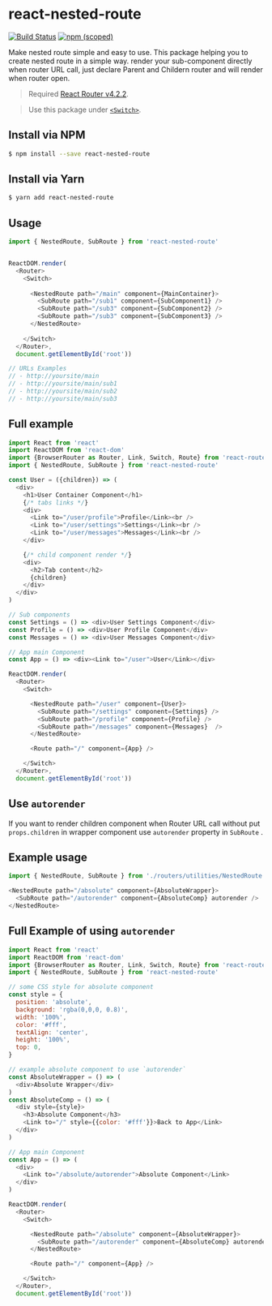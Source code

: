 # react-nested-route

[![Build Status](https://travis-ci.org/binothman/react-nested-route.svg?branch=master)](https://travis-ci.org/binothman/react-nested-route) [![npm (scoped)](https://img.shields.io/npm/v/@cycle/core.svg)](https://www.npmjs.com/package/react-nested-route)

Make nested route simple and easy to use.
This package helping you to create nested route in a simple way. render your sub-component directly when router URL call, just declare Parent and Childern router and will render when router open.

> Required [React Router v4.2.2][df1].

> Use this package under [`<Switch>`][df2].

## Install via NPM

```sh
$ npm install --save react-nested-route
```
## Install via Yarn

```sh
$ yarn add react-nested-route
```

## Usage
```js
import { NestedRoute, SubRoute } from 'react-nested-route'


ReactDOM.render(
  <Router>
    <Switch>
      
      <NestedRoute path="/main" component={MainContainer}> 
        <SubRoute path="/sub1" component={SubComponent1} /> 
        <SubRoute path="/sub3" component={SubComponent2} /> 
        <SubRoute path="/sub3" component={SubComponent3} /> 
      </NestedRoute>
      
    </Switch>
  </Router>,
  document.getElementById('root'))

// URLs Examples
// - http://yoursite/main
// - http://yoursite/main/sub1
// - http://yoursite/main/sub2
// - http://yoursite/main/sub3

```


## Full example

```js
import React from 'react'
import ReactDOM from 'react-dom'
import {BrowserRouter as Router, Link, Switch, Route} from 'react-router-dom'
import { NestedRoute, SubRoute } from 'react-nested-route'

const User = ({children}) => (
  <div>
    <h1>User Container Component</h1>
    {/* tabs links */}
    <div>
      <Link to="/user/profile">Profile</Link><br />
      <Link to="/user/settings">Settings</Link><br />
      <Link to="/user/messages">Messages</Link><br />
    </div>

    {/* child component render */}
    <div>
      <h2>Tab content</h2>
      {children}
    </div>
  </div>
)

// Sub components
const Settings = () => <div>User Settings Component</div>
const Profile = () => <div>User Profile Component</div>
const Messages = () => <div>User Messages Component</div>

// App main Component 
const App = () => <div><Link to="/user">User</Link></div>

ReactDOM.render(
  <Router>
    <Switch>

      <NestedRoute path="/user" component={User}>
        <SubRoute path="/settings" component={Settings} />
        <SubRoute path="/profile" component={Profile} />
        <SubRoute path="/messages" component={Messages}  />
      </NestedRoute>

      <Route path="/" component={App} />

    </Switch>
  </Router>,
  document.getElementById('root'))
```
## Use `autorender`
If you want to render children component when Router URL call without put `props.children` in wrapper component use `autorender` property in `SubRoute` .

## Example usage
```js
import { NestedRoute, SubRoute } from './routers/utilities/NestedRoute'

<NestedRoute path="/absolute" component={AbsoluteWrapper}>
  <SubRoute path="/autorender" component={AbsoluteComp} autorender />
</NestedRoute>
```
## Full Example of using `autorender`
```js
import React from 'react'
import ReactDOM from 'react-dom'
import {BrowserRouter as Router, Link, Switch, Route} from 'react-router-dom'
import { NestedRoute, SubRoute } from 'react-nested-route'

// some CSS style for absolute component
const style = {
  position: 'absolute',
  background: 'rgba(0,0,0, 0.8)',
  width: '100%',
  color: '#fff',
  textAlign: 'center',
  height: '100%',
  top: 0,
}

// example absolute component to use `autorender`
const AbsoluteWrapper = () => (
  <div>Absolute Wrapper</div>
)
const AbsoluteComp = () => (
  <div style={style}>
    <h3>Absolute Component</h3>
    <Link to="/" style={{color: '#fff'}}>Back to App</Link>
  </div>
)

// App main Component 
const App = () => (
  <div>
    <Link to="/absolute/autorender">Absolute Component</Link>
  </div>
)

ReactDOM.render(
  <Router>
    <Switch>

      <NestedRoute path="/absolute" component={AbsoluteWrapper}>
        <SubRoute path="/autorender" component={AbsoluteComp} autorender />
      </NestedRoute>

      <Route path="/" component={App} />

    </Switch>
  </Router>,
  document.getElementById('root'))
```
  [df1]: <https://github.com/ReactTraining/react-router>
  [df2]: <https://reacttraining.com/react-router/web/api/Switch>
